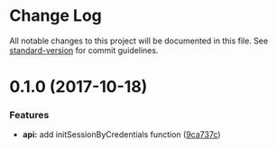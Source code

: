 # Change Log

All notable changes to this project will be documented in this file. See [standard-version](https://github.com/conventional-changelog/standard-version) for commit guidelines.

<a name="0.1.0"></a>
# 0.1.0 (2017-10-18)


### Features

* **api:** add initSessionByCredentials function ([9ca737c](https://github.com/flyve-mdm/android-library-glpi/commit/9ca737c))
